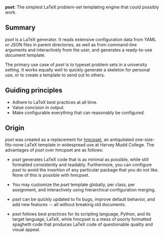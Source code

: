 **pset**: The simplest LaTeX problem-set templating engine that could
possibly work.

## Summary

_pset_ is a LaTeX generator. It reads extensive configuration data
from YAML or JSON files in parent directories, as well as from
command-line arguments and interactively from the user, and generates
a ready-to-use document template.

The primary use case of _pset_ is to typeset problem sets in a
university setting. It works equally well to quickly generate a
skeleton for personal use, or to create a template to send out to
others.

## Guiding principles

* Adhere to LaTeX best practices at all time.
* Value concision in output.
* Make configurable everything that can reasonably be configured.

## Origin

_pset_ was created as a replacement for [hmcpset], an antiquitated
one-size-fits-none LaTeX template in widespread use at Harvey Mudd
College. The advantages of _pset_ over hmcpset are as follows:

* _pset_ generates LaTeX code that is as minimal as possible, while
  still formatted consistently and readably. Furthermore, you can
  configure _pset_ to avoid the insertion of any particular package
  that you do not like. None of this is possible with hmcpset.

* You may customize the _pset_ template globally, per class, per
  assignment, and interactively using hierarchical configuration
  merging.

* _pset_ can be quickly updated to fix bugs, improve default behavior,
  and add new features -- all without breaking old documents.

* _pset_ follows best practices for its scripting language, Python,
  and its target language, LaTeX, while hmcpset is a mess of poorly
  formatted spaghetti code that produces LaTeX code of questionable
  quality and visual appeal.

[hmcpset]: https://www.math.hmc.edu/computing/support/tex/classes/hmcpset/

